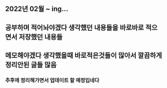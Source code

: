 ## 2022년 02월 ~ ing...
## 공부하며 적어놔야겠다 생각했던 내용들을 바로바로 적으면서 저장했던 내용들
## 메모해야겠다 생각했을때 바로적은것들이 많아서 깔끔하게 정리안된 글들 많음
### 추후에 정리해가면서 업데이트 할 예정입네다